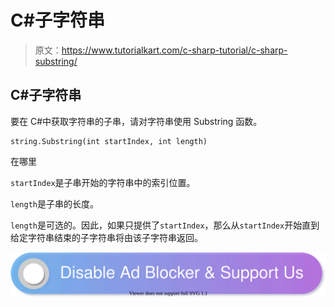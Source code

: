 # C#子字符串

> 原文：<https://www.tutorialkart.com/c-sharp-tutorial/c-sharp-substring/>

## C#子字符串

要在 C#中获取字符串的子串，请对字符串使用 Substring 函数。

```
string.Substring(int startIndex, int length)
```

在哪里

`startIndex`是子串开始的字符串中的索引位置。

`length`是子串的长度。

`length`是可选的。因此，如果只提供了`startIndex`，那么从`startIndex`开始直到给定字符串结束的子字符串将由该子字符串返回。

[![](img/925da31b32d6bc3827932f6c8afb11bb.png)](https://www.tutorialkart.com/)